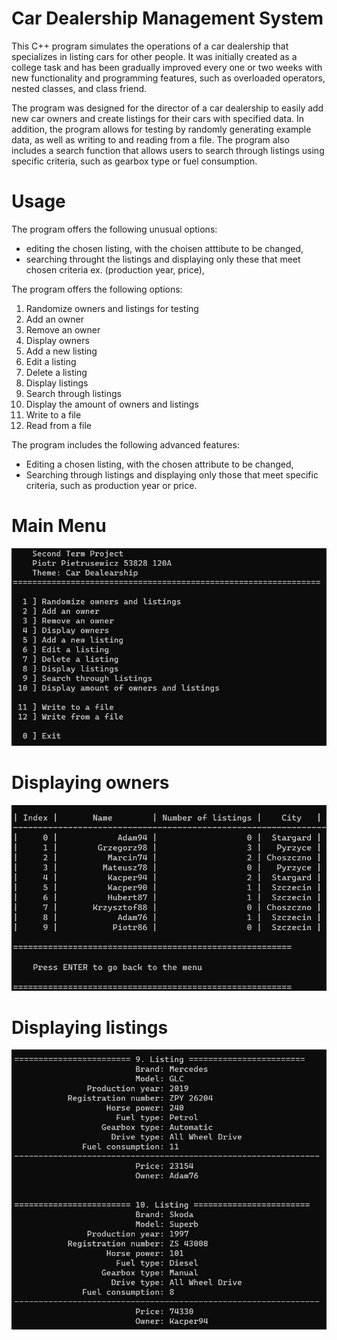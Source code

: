 # Car Dealership Management System

This C++ program simulates the operations of a car dealership that specializes in listing cars for other people. It was initially created as a college task and has been gradually improved every one or two weeks with new functionality and programming features, such as overloaded operators, nested classes, and class friend.

The program was designed for the director of a car dealership to easily add new car owners and create listings for their cars with specified data. In addition, the program allows for testing by randomly generating example data, as well as writing to and reading from a file. The program also includes a search function that allows users to search through listings using specific criteria, such as gearbox type or fuel consumption.

# Usage

The program offers the following unusual options:

- editing the chosen listing, with the choisen atttibute to be changed,
- searching throught the listings and displaying only these that meet chosen criteria ex. (production year, price),

The program offers the following options:

 1. Randomize owners and listings for testing
 2. Add an owner
 3. Remove an owner
 4. Display owners
 5. Add a new listing
 6. Edit a listing
 7. Delete a listing
 8. Display listings
 9. Search through listings
10. Display the amount of owners and listings
11. Write to a file
12. Read from a file

The program includes the following advanced features:

- Editing a chosen listing, with the chosen attribute to be changed,
- Searching through listings and displaying only those that meet specific criteria, such as production year or price.

# Main Menu

![Main menu](/screenshots/main-menu.png)

# Displaying owners

![Displaying owners](/screenshots/display-owners.png)

# Displaying listings

![Displaying listings](/screenshots/display-listings.png)

